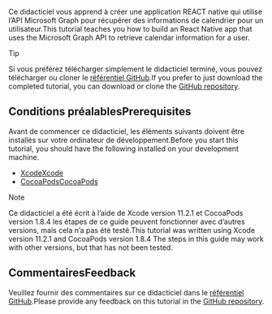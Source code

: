 <!-- markdownlint-disable MD002 MD041 -->

<span data-ttu-id="65289-101">Ce didacticiel vous apprend à créer une application REACT native qui utilise l’API Microsoft Graph pour récupérer des informations de calendrier pour un utilisateur.</span><span class="sxs-lookup"><span data-stu-id="65289-101">This tutorial teaches you how to build an React Native app that uses the Microsoft Graph API to retrieve calendar information for a user.</span></span>

> [!TIP]
> <span data-ttu-id="65289-102">Si vous préférez télécharger simplement le didacticiel terminé, vous pouvez télécharger ou cloner le [référentiel GitHub](https://github.com/microsoftgraph/msgraph-training-ios-swift).</span><span class="sxs-lookup"><span data-stu-id="65289-102">If you prefer to just download the completed tutorial, you can download or clone the [GitHub repository](https://github.com/microsoftgraph/msgraph-training-ios-swift).</span></span>

## <a name="prerequisites"></a><span data-ttu-id="65289-103">Conditions préalables</span><span class="sxs-lookup"><span data-stu-id="65289-103">Prerequisites</span></span>

<span data-ttu-id="65289-104">Avant de commencer ce didacticiel, les éléments suivants doivent être installés sur votre ordinateur de développement.</span><span class="sxs-lookup"><span data-stu-id="65289-104">Before you start this tutorial, you should have the following installed on your development machine.</span></span>

- [<span data-ttu-id="65289-105">Xcode</span><span class="sxs-lookup"><span data-stu-id="65289-105">Xcode</span></span>](https://developer.apple.com/xcode/)
- [<span data-ttu-id="65289-106">CocoaPods</span><span class="sxs-lookup"><span data-stu-id="65289-106">CocoaPods</span></span>](https://cocoapods.org)

> [!NOTE]
> <span data-ttu-id="65289-107">Ce didacticiel a été écrit à l’aide de Xcode version 11.2.1 et CocoaPods version 1.8.4 les étapes de ce guide peuvent fonctionner avec d’autres versions, mais cela n’a pas été testé.</span><span class="sxs-lookup"><span data-stu-id="65289-107">This tutorial was written using Xcode version 11.2.1 and CocoaPods version 1.8.4 The steps in this guide may work with other versions, but that has not been tested.</span></span>

## <a name="feedback"></a><span data-ttu-id="65289-108">Commentaires</span><span class="sxs-lookup"><span data-stu-id="65289-108">Feedback</span></span>

<span data-ttu-id="65289-109">Veuillez fournir des commentaires sur ce didacticiel dans le [référentiel GitHub](https://github.com/microsoftgraph/msgraph-training-ios-swift).</span><span class="sxs-lookup"><span data-stu-id="65289-109">Please provide any feedback on this tutorial in the [GitHub repository](https://github.com/microsoftgraph/msgraph-training-ios-swift).</span></span>
